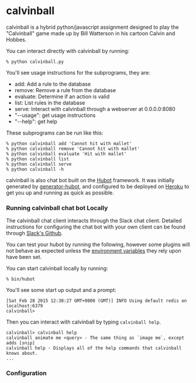 # calvinball

calvinball is a hybrid python/javascript assignment designed to play the
"Calvinball" game made up by Bill Watterson in his cartoon Calvin and Hobbes.

You can interact directly with calvinball by running:

    % python calvinball.py

You'll see usage instructions for the subprograms, they are:

- add: Add a rule to the database
- remove: Remove a rule from the database
- evaluate: Determine if an action is valid
- list: List rules in the database
- serve: Interact with calvinball through a webserver at 0.0.0.0:8080
- "--usage": get usage instructions
- "--help": get help

These subprograms can be run like this:

    % python calvinball add 'Cannot hit with mallet'
    % python calvinball remove 'Cannot hit with mallet'
    % python calvinball evaluate 'Hit with mallet'
    % python calvinball list
    % python calvinball serve
    % python calvinball -h

calvinball is also chat bot built on the [Hubot][hubot] framework. It was
initially generated by [generator-hubot][generator-hubot], and configured to be
deployed on [Heroku][heroku] to get you up and running as quick as possible.

[heroku]: http://www.heroku.com
[hubot]: http://hubot.github.com
[generator-hubot]: https://github.com/github/generator-hubot

### Running calvinball chat bot Locally

The calvinball chat client interacts through the Slack chat client.
Detailed instructions for configuring the chat bot with your own client can be
found through [Slack's Github][slack-github].

[slack-github]: https://github.com/slackhq/hubot-slack

You can test your hubot by running the following, however some plugins will not
behave as expected unless the [environment variables](#configuration) they rely
upon have been set.

You can start calvinball locally by running:

    % bin/hubot

You'll see some start up output and a prompt:

    [Sat Feb 28 2015 12:38:27 GMT+0000 (GMT)] INFO Using default redis on localhost:6379
    calvinball>

Then you can interact with calvinball by typing `calvinball help`.

    calvinball> calvinball help
    calvinball animate me <query> - The same thing as `image me`, except adds [snip]
    calvinball help - Displays all of the help commands that calvinball knows about.
    ...


### Configuration

